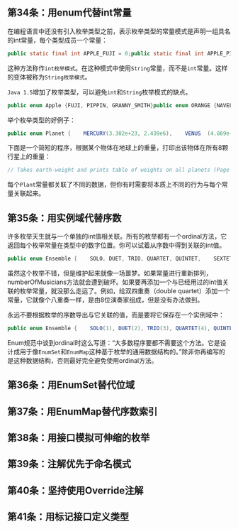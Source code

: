 
## 第34条：用enum代替int常量

在编程语言中还没有引入枚举类型之前，表示枚举类型的常量模式是声明一组具名的int常量，每个类型成员一个常量：

```java
public static final int APPLE_FUJI = 0;public static final int APPLE_PIPPIN = 1;public static final int APPLE_GRANNY_SMITH = 2;public static final int ORANGE_NAVEL = 0;public static final int ORANGE_TEMPLE = 1;public static final int ORANGE_BLOOD = 2;
```

这种方法称作`int枚举模式`。在这种模式中使用`String`常量，而不是`int`常量。这样的变体被称为`String枚举模式`。

`Java 1.5`增加了枚举类型，可以避免`int`和`String`枚举模式的缺点。

```java
public enum Apple {FUJI, PIPPIN, GRANNY_SMITH}public enum ORANGE {NAVEL, TEMPLE, BLOOD}
```

举个枚举类型的好例子：

```java
public enum Planet {    MERCURY(3.302e+23, 2.439e6),    VENUS  (4.869e+24, 6.052e6),    EARTH  (5.975e+24, 6.378e6),    MARS   (6.419e+23, 3.393e6),    JUPITER(1.899e+27, 7.149e7),    SATURN (5.685e+26, 6.027e7),    URANUS (8.683e+25, 2.556e7),    NEPTUNE(1.024e+26, 2.477e7);    private final double mass;           // In kilograms    private final double radius;         // In meters    private final double surfaceGravity; // In m / s^2    // Universal gravitational constant in m^3 / kg s^2    private static final double G = 6.67300E-11;    // Constructor    Planet(double mass, double radius) {        this.mass = mass;        this.radius = radius;        surfaceGravity = G * mass / (radius * radius);    }    public double mass()           { return mass; }    public double radius()         { return radius; }    public double surfaceGravity() { return surfaceGravity; }    public double surfaceWeight(double mass) {        return mass * surfaceGravity;  // F = ma    }}
```

下面是一个简短的程序，根据某个物体在地球上的重量，打印出该物体在所有8颗行星上的重量：

```java
// Takes earth-weight and prints table of weights on all planets (Page 160)public class WeightTable {   public static void main(String[] args) {      double earthWeight = Double.parseDouble(args[0]);      double mass = earthWeight / Planet.EARTH.surfaceGravity();      for (Planet p : Planet.values())         System.out.printf("Weight on %s is %f%n",                 p, p.surfaceWeight(mass));   }}
```

每个`Plant`常量都关联了不同的数据，但你有时需要将本质上不同的行为与每个常量关联起来。


## 第35条：用实例域代替序数

许多枚举天生就与一个单独的int值相关联。所有的枚举都有一个ordinal方法，它返回每个枚举常量在类型中的数字位置。你可以试着从序数中得到关联的int值。

```java
public enum Ensemble {    SOLO, DUET, TRIO, QUARTET, QUINTET,    SEXTET, SEPTET, OCTET, NONET, DECTET;    public int numberOfMusicians() {        return ordinal() + 1;    }}
```

虽然这个枚举不错，但是维护起来就像一场噩梦。如果常量进行重新排列，numberOfMusicians方法就会遭到破坏。如果要再添加一个与已经用过的int值关联的枚举常量，就没那么走运了。例如，给双四重奏（double quartet）添加一个常量，它就像个八重奏一样，是由8位演奏家组成，但是没有办法做到。

永远不要根据枚举的序数导出与它关联的值，而是要将它保存在一个实例域中：

```java
public enum Ensemble {    SOLO(1), DUET(2), TRIO(3), QUARTET(4), QUINTET(5),    SEXTET(6), SEPTET(7), OCTET(8), DOUBLE_QUARTET(8),    NONET(9), DECTET(10),TRIPLE_QUARTET(12);    private final int numberOfMusicians;    Ensemble(int size) {        this.numberOfMusicians = size;    }    public int numberOfMusicians() {        return numberOfMusicians;    }}
```

Enum规范中谈到ordinal时这么写道：“大多数程序要都不需要这个方法。它是设计成用于像`EnumSet`和`EnumMap`这种基于枚举的通用数据结构的。”除非你再编写的是这种数据结构，否则最好完全避免使用ordinal方法。


## 第36条：用EnumSet替代位域


## 第37条：用EnumMap替代序数索引


## 第38条：用接口模拟可伸缩的枚举


## 第39条：注解优先于命名模式


## 第40条：坚持使用Override注解


## 第41条：用标记接口定义类型


